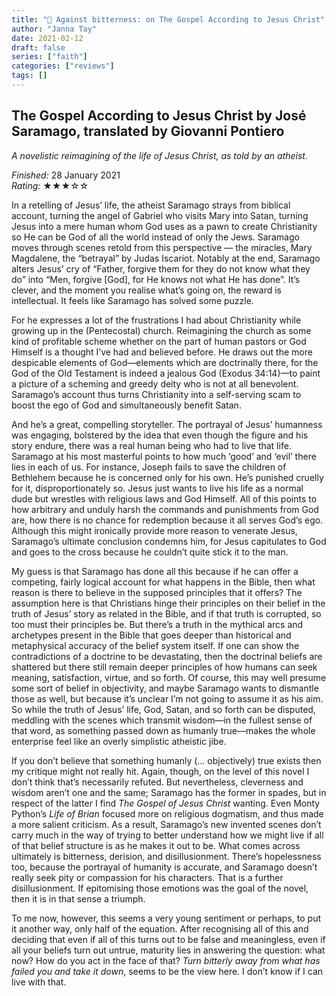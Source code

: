 ```yaml
---
title: "📕 Against bitterness: on The Gospel According to Jesus Christ"
author: "Janna Tay"
date: 2021-02-12
draft: false
series: ["faith"]
categories: ["reviews"]
tags: []
---
```

## The Gospel According to Jesus Christ by José Saramago, translated by Giovanni Pontiero

*A novelistic reimagining of the life of Jesus Christ, as told by an atheist.*

*Finished:* 28 January 2021  
*Rating:* ★★★☆☆

In a retelling of Jesus’ life, the atheist Saramago strays from biblical account, turning the angel of Gabriel who visits Mary into Satan, turning Jesus into a mere human whom God uses as a pawn to create Christianity so He can be God of all the world instead of only the Jews. Saramago moves through scenes retold from this perspective — the miracles, Mary Magdalene, the “betrayal” by Judas Iscariot. Notably at the end, Saramago alters Jesus’ cry of “Father, forgive them for they do not know what they do” into “Men, forgive [God], for He knows not what He has done”. It’s clever, and the moment you realise what’s going on, the reward is intellectual. It feels like Saramago has solved some puzzle.

For he expresses a lot of the frustrations I had about Christianity while growing up in the (Pentecostal) church. Reimagining the church as some kind of profitable scheme whether on the part of human pastors or God Himself is a thought I’ve had and believed before. He draws out the more despicable elements of God—elements which are doctrinally there, for the God of the Old Testament is indeed a jealous God (Exodus 34:14)—to paint a picture of a scheming and greedy deity who is not at all benevolent. Saramago’s account thus turns Christianity into a self-serving scam to boost the ego of God and simultaneously benefit Satan.

And he’s a great, compelling storyteller. The portrayal of Jesus’ humanness was engaging, bolstered by the idea that even though the figure and his story endure, there was a real human being who had to live that life. Saramago at his most masterful points to how much ‘good’ and ‘evil’ there lies in each of us. For instance, Joseph fails to save the children of Bethlehem because he is concerned only for his own. He’s punished cruelly for it, disproportionately so. Jesus just wants to live his life as a normal dude but wrestles with religious laws and God Himself. All of this points to how arbitrary and unduly harsh the commands and punishments from God are, how there is no chance for redemption because it all serves God’s ego. Although this might ironically provide more reason to venerate Jesus, Saramago’s ultimate conclusion condemns him, for Jesus capitulates to God and goes to the cross because he couldn’t quite stick it to the man.

My guess is that Saramago has done all this because if he can offer a competing, fairly logical account for what happens in the Bible, then what reason is there to believe in the supposed principles that it offers? The assumption here is that Christians hinge their principles on their belief in the truth of Jesus’ story as related in the Bible, and if that truth is corrupted, so too must their principles be. But there’s a truth in the mythical arcs and archetypes present in the Bible that goes deeper than historical and metaphysical accuracy of the belief system itself. If one can show the contradictions of a doctrine to be devastating, then the doctrinal beliefs are shattered but there still remain deeper principles of how humans can seek meaning, satisfaction, virtue, and so forth. Of course, this may well presume some sort of belief in objectivity, and maybe Saramago wants to dismantle those as well, but because it’s unclear I’m not going to assume it as his aim. So while the truth of Jesus’ life, God, Satan, and so forth can be disputed, meddling with the scenes which transmit wisdom—in the fullest sense of that word, as something passed down as humanly true—makes the whole enterprise feel like an overly simplistic atheistic jibe.

If you don’t believe that something humanly (… objectively) true exists then my critique might not really hit. Again, though, on the level of this novel I don’t think that’s necessarily refuted. But nevertheless, cleverness and wisdom aren’t one and the same; Saramago has the former in spades, but in respect of the latter I find *The Gospel of Jesus Christ* wanting. Even Monty Python’s *Life of Brian* focused more on religious dogmatism, and thus made a more salient criticism. As a result, Saramago’s new invented scenes don’t carry much in the way of trying to better understand how we might live if all of that belief structure is as he makes it out to be. What comes across ultimately is bitterness, derision, and disillusionment. There’s hopelessness too, because the portrayal of humanity is accurate, and Saramago doesn’t really seek pity or compassion for his characters. That is a further disillusionment. If epitomising those emotions was the goal of the novel, then it is in that sense a triumph.

To me now, however, this seems a very young sentiment or perhaps, to put it another way, only half of the equation. After recognising all of this and deciding that even if all of this turns out to be false and meaningless, even if all your beliefs turn out untrue, maturity lies in answering the question: what now? How do you act in the face of that? *Turn bitterly away from what has failed you and take it down*, seems to be the view here. I don’t know if I can live with that.

